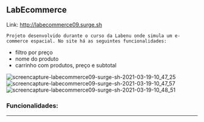 ## LabEcommerce 

Link:
http://labecommerce09.surge.sh

```Projeto desenvolvido durante o curso da Labenu onde simula um e-commerce espacial. No site há as seguintes funcionalidades:``` 
* filtro por preço
* nome do produto
* carrinho com produtos, preço e subtotal



![screencapture-labecommerce09-surge-sh-2021-03-19-10_47_25](https://user-images.githubusercontent.com/71162750/111790263-c703ec00-88a0-11eb-9856-4f4a48e703f5.png)
![screencapture-labecommerce09-surge-sh-2021-03-19-10_47_57](https://user-images.githubusercontent.com/71162750/111790320-d7b46200-88a0-11eb-8d06-dc21d11f5ab0.png)
![screencapture-labecommerce09-surge-sh-2021-03-19-10_48_51](https://user-images.githubusercontent.com/71162750/111790367-e13dca00-88a0-11eb-8cec-d8d97497aedb.png)


### Funcionalidades:



---



